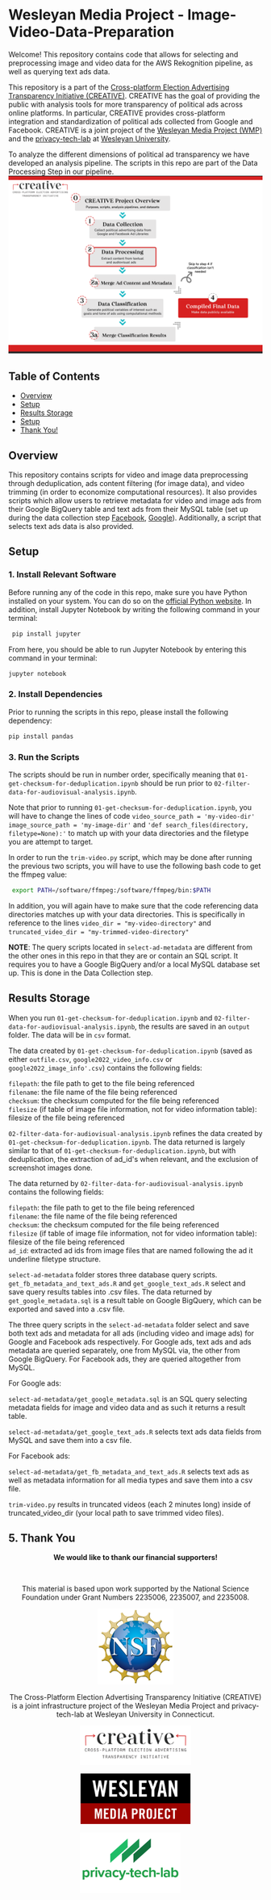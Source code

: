 # Wesleyan Media Project - Image-Video-Data-Preparation

Welcome! This repository contains code that allows for selecting and preprocessing image and video data for the AWS Rekognition pipeline, as well as querying text ads data.

This repository is a part of the [Cross-platform Election Advertising Transparency Initiative (CREATIVE)](https://www.creativewmp.com/). CREATIVE has the goal of providing the public with analysis tools for more transparency of political ads across online platforms. In particular, CREATIVE provides cross-platform integration and standardization of political ads collected from Google and Facebook. CREATIVE is a joint project of the [Wesleyan Media Project (WMP)](https://mediaproject.wesleyan.edu/) and the [privacy-tech-lab](https://privacytechlab.org/) at [Wesleyan University](https://www.wesleyan.edu).

To analyze the different dimensions of political ad transparency we have developed an analysis pipeline. The scripts in this repo are part of the Data Processing Step in our pipeline.
![A picture of the pipeline diagram](CREATIVE_step2_032524.png)

## Table of Contents

- [Overview](#overview)
- [Setup](#setup)
- [Results Storage](#results-storage)
- [Setup](#setup)
- [Thank You!](#thank-you)

## Overview

This repository contains scripts for video and image data preprocessing through deduplication, ads content filtering (for image data), and video trimming (in order to economize computational resources). It also provides scripts which allow users to retrieve metadata for video and image ads from their Google BigQuery table and text ads from their MySQL table (set up during the data collection step [Facebook](https://github.com/Wesleyan-Media-Project/fb_agg_reports_import/tree/main), [Google](https://github.com/Wesleyan-Media-Project/google_ads_archive)). Additionally, a script that selects text ads data is also provided.

## Setup

### 1. Install Relevant Software

Before running any of the code in this repo, make sure you have Python installed on your system. You can do so on the [official Python website](https://www.python.org/downloads/). In addition, install Jupyter Notebook by writing the following command in your terminal:

```bash
 pip install jupyter
```

From here, you should be able to run Jupyter Notebook by entering this command in your terminal:

```bash
jupyter notebook
```

### 2. Install Dependencies

Prior to running the scripts in this repo, please install the following dependency:

```bash
pip install pandas
```

### 3. Run the Scripts

The scripts should be run in number order, specifically meaning that `01-get-checksum-for-deduplication.ipynb` should be run prior to `02-filter-data-for-audiovisual-analysis.ipynb`.

Note that prior to running `01-get-checksum-for-deduplication.ipynb`, you will have to change the lines of code `video_source_path = 'my-video-dir' image_source_path = 'my-image-dir'` and `'def search_files(directory, filetype=None):'` to match up with your data directories and the filetype you are attempt to target.

In order to run the `trim-video.py` script, which may be done after running the previous two scripts, you will have to use the following bash code to get the ffmpeg value:

```bash
 export PATH=/software/ffmpeg:/software/ffmpeg/bin:$PATH
```

In addition, you will again have to make sure that the code referencing data directories matches up with your data directories. This is specifically in reference to the lines `video_dir = "my-video-directory"` and `truncated_video_dir = "my-trimmed-video-directory"`

**NOTE**: The query scripts located in `select-ad-metadata` are different from the other ones in this repo in that they are or contain an SQL script. It requires you to have a Google BigQuery and/or a local MySQL database set up. This is done in the Data Collection step.

## Results Storage

When you run `01-get-checksum-for-deduplication.ipynb` and `02-filter-data-for-audiovisual-analysis.ipynb`, the results are saved in an `output` folder. The data will be in `csv` format.

The data created by `01-get-checksum-for-deduplication.ipynb` (saved as either `outfile.csv`, `google2022_video_info.csv` or `google2022_image_info'.csv`) contains the following fields: <br>

`filepath`: the file path to get to the file being referenced <br>
`filename`: the file name of the file being referenced <br>
`checksum`: the checksum computed for the file being referenced <br>
`filesize` (if table of image file information, not for video information table): filesize of the file being referenced

`02-filter-data-for-audiovisual-analysis.ipynb` refines the data created by `01-get-checksum-for-deduplication.ipynb`. The data returned is largely similar to that of `01-get-checksum-for-deduplication.ipynb`, but with deduplication, the extraction of ad_id's when relevant, and the exclusion of screenshot images done.

The data returned by `02-filter-data-for-audiovisual-analysis.ipynb` contains the following fields: <br>

`filepath`: the file path to get to the file being referenced <br>
`filename`: the file name of the file being referenced <br>
`checksum`: the checksum computed for the file being referenced <br>
`filesize` (if table of image file information, not for video information table): filesize of the file being referenced <br>
`ad_id`: extracted ad ids from image files that are named following the ad it underline filetype structure.

`select-ad-metadata` folder stores three database query scripts. `get_fb_metadata_and_text_ads.R` and `get_google_text_ads.R` select and save query results tables into .csv files. The data returned by `get_google_metadata.sql` is a result table on Google BigQuery, which can be exported and saved into a .csv file.

The three query scripts in the `select-ad-metadata` folder select and save both text ads and metadata for all ads (including video and image ads) for Google and Facebook ads respectively. For Google ads, text ads and ads metadata are queried separately, one from MySQL via, the other from Google BigQuery. For Facebook ads, they are queried altogether from MySQL.

For Google ads:

`select-ad-metadata/get_google_metadata.sql` is an SQL query selecting metadata fields for image and video data and as such it returns a result table.

`select-ad-metadata/get_google_text_ads.R` selects text ads data fields from MySQL and save them into a csv file.

For Facebook ads:

`select-ad-metadata/get_fb_metadata_and_text_ads.R` selects text ads as well as metadata information for all media types and save them into a csv file.

`trim-video.py` results in truncated videos (each 2 minutes long) inside of truncated_video_dir (your local path to save trimmed video files).

## 5. Thank You

<p align="center"><strong>We would like to thank our financial supporters!</strong></p><br>

<p align="center">This material is based upon work supported by the National Science Foundation under Grant Numbers 2235006, 2235007, and 2235008.</p>

<p align="center" style="display: flex; justify-content: center; align-items: center;">
  <a href="https://www.nsf.gov/awardsearch/showAward?AWD_ID=2235006">
    <img class="img-fluid" src="nsf.png" height="150px" alt="National Science Foundation Logo">
  </a>
</p>

<p align="center">The Cross-Platform Election Advertising Transparency Initiative (CREATIVE) is a joint infrastructure project of the Wesleyan Media Project and privacy-tech-lab at Wesleyan University in Connecticut.

<p align="center" style="display: flex; justify-content: center; align-items: center;">
  <a href="https://www.creativewmp.com/">
    <img class="img-fluid" src="CREATIVE_logo.png"  width="220px" alt="CREATIVE Logo">
  </a>
</p>

<p align="center" style="display: flex; justify-content: center; align-items: center;">
  <a href="https://mediaproject.wesleyan.edu/">
    <img src="wmp-logo.png" width="218px" height="100px" alt="Wesleyan Media Project logo">
  </a>
</p>

<p align="center" style="display: flex; justify-content: center; align-items: center;">
  <a href="https://privacytechlab.org/" style="margin-right: 20px;">
    <img src="./plt_logo.png" width="200px" alt="privacy-tech-lab logo">
  </a>
